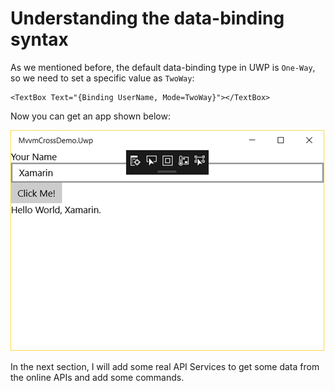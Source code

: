 # Understanding the data-binding syntax

As we mentioned before, the default data-binding type in UWP is `One-Way`, so we need to set a specific value as `TwoWay`:

```markup
<TextBox Text="{Binding UserName, Mode=TwoWay}"></TextBox>
```

Now you can get an app shown below:

![](../../.gitbook/assets/image%20%2822%29.png)

In the next section, I will add some real API Services to get some data from the online APIs and add some commands.

